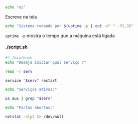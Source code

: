 ```bash
echo "oi"
```
Escreve na tela

```bash
echo "Sistema rodando por $(uptime -p | cut -d" " -f2,3)"
```
`uptime -p` mostra o tempo que a máquina está ligada

#### ./script.sh
```bash
#! /bin/bash
echo "Deseja iniciar qual serviço ?"

read -r serv

service "$serv" restart

echo "Serviços ativos:"

ps aux | grep "$serv"

echo "Portas abertas:"

netstat -nlpt 2> /dev/null
```